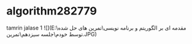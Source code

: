 # algorithm282779

tamrin jalase 1
![](E:\مقدمه ای بر الگوریتم و برنامه نویسی\تمرین های حل شده توسط خودم\جلسه سیزدهم\تمرین.JPG)